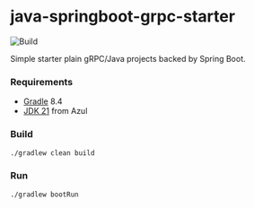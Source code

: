 # java-springboot-grpc-starter
![Build](https://github.com/rbento/java-springboot-grpc-starter/actions/workflows/gradle.yml/badge.svg)

Simple starter plain gRPC/Java projects backed by Spring Boot.

### Requirements

- [Gradle](https://gradle.org/releases/) 8.4
- [JDK 21](https://www.azul.com/downloads/?package=jdk#zulu) from Azul

### Build

```bash
./gradlew clean build
```

### Run

```bash
./gradlew bootRun
```

